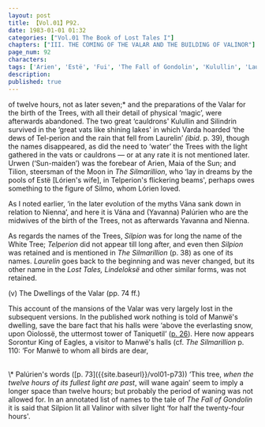 ```yaml
---
layout: post
title: 【Vol.01】P92.
date: 1983-01-01 01:32
categories: ["Vol.01 The Book of Lost Tales I"]
chapters: ["III. THE COMING OF THE VALAR AND THE BUILDING OF VALINOR"]
page_num: 92
characters: 
tags: ['Arien', 'Estë', 'Fui', 'The Fall of Gondolin', 'Kulullin', 'Laurelin', 'Lindeloksë', 'Lórien', 'Maiar', 'Manwë', 'Moon, The', 'Oiolossë', 'Palúrien', 'Silmarillion, The', 'Silmo', 'Silpion', 'Sorontur', 'Silindrin', 'Sun, The', 'Telperion', 'Talkamarda', 'Thorndor', 'Tilion', 'Two Trees']
description: 
published: true
---
```


<p style="text-indent: 0;">
of twelve hours, not as later seven;* and the preparations of the Valar for the birth of the Trees, with all their detail of physical ‘magic’, were afterwards abandoned. The two great ‘cauldrons' Kulullin and Silindrin survived in the ‘great vats like shining lakes' in which Varda hoarded ‘the dews of Tel-perion and the rain that fell from Laurelin’ <I>(ibid</I>. p. 39), though the names disappeared, as did the need to ‘water’ the Trees with the light gathered in the vats or cauldrons — or at any rate it is not mentioned later. Urwen (‘Sun-maiden’) was the forebear of Arien, Maia of the Sun; and Tilion, steersman of the Moon in <I>The Silmarillion</I>, who ‘lay in dreams by the pools of Estë [Lórien's wife], in Telperion's flickering beams', perhaps owes something to the figure of Silmo, whom Lórien loved.
</p>

As I noted earlier, ‘in the later evolution of the myths Vána sank down in relation to Nienna’, and here it is Vána and (Yavanna) Palúrien who are the midwives of the birth of the Trees, not as afterwards Yavanna and Nienna.

As regards the names of the Trees, <I>Silpion</I> was for long the name of the White Tree; <I>Telperion</I> did not appear till long after, and even then <I>Silpion</I> was retained and is mentioned in <I>The Silmarillion</I> (p. 38) as one of its names. <I>Laurelin</I> goes back to the beginning and was never changed, but its other name in the <I>Lost Tales, Lindeloksë</I> and other similar forms, was not retained.

(v) The Dwellings of the Valar (pp. 74 ff.)

This account of the mansions of the Valar was very largely lost in the subsequent versions. In the published work nothing is told of Manwë's dwelling, save the bare fact that his halls were ‘above the everlasting snow, upon Oiolossë, the uttermost tower of Taniquetil’ ([p. 26]({{site.baseurl}}/vol01-p26)). Here now appears Sorontur King of Eagles, a visitor to Manwë's halls (cf. <I>The Silmarillion</I> p. 110: ‘For Manwë to whom all birds are dear,

<BR>
\* Palúrien's words ([p. 73]({{site.baseurl}}/vol01-p73)) ‘This tree, <I>when the twelve hours of its fullest light are past</I>, will wane again’ seem to imply a longer space than twelve hours; but probably the period of waning was not allowed for. In an annotated list of names to the tale of <I>The Fall of Gondolin</I> it is said that Silpion lit all Valinor with silver light ‘for half the twenty-four hours'.

